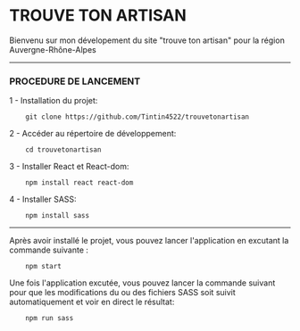 # TROUVE TON ARTISAN


Bienvenu sur mon dévelopement du site "trouve ton artisan" pour la région Auvergne-Rhône-Alpes

-------------------------------------------------------------

### PROCEDURE DE LANCEMENT

1 - Installation du projet:

        git clone https://github.com/Tintin4522/trouvetonartisan

2 - Accéder au répertoire de développement:

        cd trouvetonartisan

3 - Installer React et React-dom:

        npm install react react-dom

4 - Installer SASS:

        npm install sass

-------------------------------------------------------------

Après avoir installé le projet, vous pouvez lancer l'application en excutant la commande suivante :

        npm start

Une fois l'application excutée, vous pouvez lancer la commande suivant pour que les modifications du ou des fichiers SASS soit suivit automatiquement et voir en direct le résultat:

        npm run sass

